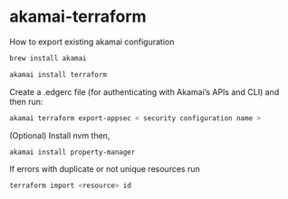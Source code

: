 # akamai-terraform
How to export existing akamai configuration
``` sh 
brew install akamai
```
``` sh 
akamai install terraform
```
Create a .edgerc file (for authenticating with Akamai’s APIs and CLI) and then run:
``` sh 
akamai terraform export-appsec < security configuration name >
```


(Optional) Install nvm then,
``` sh 
akamai install property-manager
```

If errors with duplicate or not unique resources run
``` sh 
terraform import <resource> id
```